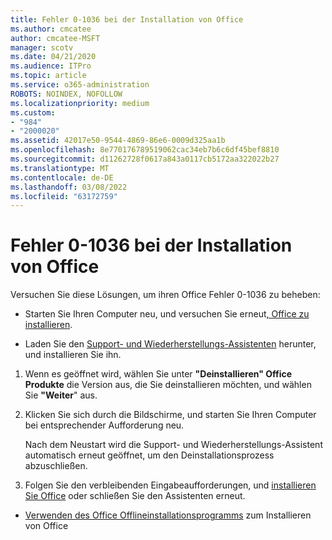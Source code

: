 ```yaml
---
title: Fehler 0-1036 bei der Installation von Office
ms.author: cmcatee
author: cmcatee-MSFT
manager: scotv
ms.date: 04/21/2020
ms.audience: ITPro
ms.topic: article
ms.service: o365-administration
ROBOTS: NOINDEX, NOFOLLOW
ms.localizationpriority: medium
ms.custom:
- "984"
- "2000020"
ms.assetid: 42017e50-9544-4869-86e6-0009d325aa1b
ms.openlocfilehash: 8e770176789519062cac34eb7b6c6df45bef8810
ms.sourcegitcommit: d11262728f0617a843a0117cb5172aa322022b27
ms.translationtype: MT
ms.contentlocale: de-DE
ms.lasthandoff: 03/08/2022
ms.locfileid: "63172759"
---
```

# <a name="error-0-1036-when-installing-office"></a>Fehler 0-1036 bei der Installation von Office

Versuchen Sie diese Lösungen, um ihren Office Fehler 0-1036 zu beheben:
  
- Starten Sie Ihren Computer neu, und versuchen Sie erneut[, Office zu installieren](https://portal.office.com/OLS/MySoftware.aspx).

- Laden Sie den [Support- und Wiederherstellungs-Assistenten](https://aka.ms/SARA-OfficeUninstall-Alchemy) herunter, und installieren Sie ihn.

1. Wenn es geöffnet wird, wählen Sie unter **"Deinstallieren" Office Produkte** die Version aus, die Sie deinstallieren möchten, und wählen Sie **"Weiter**" aus.

2. Klicken Sie sich durch die Bildschirme, und starten Sie Ihren Computer bei entsprechender Aufforderung neu.

    Nach dem Neustart wird die Support- und Wiederherstellungs-Assistent automatisch erneut geöffnet, um den Deinstallationsprozess abzuschließen.

3. Folgen Sie den verbleibenden Eingabeaufforderungen, und [installieren Sie Office](https://portal.office.com/OLS/MySoftware.aspx) oder schließen Sie den Assistenten erneut.

- [Verwenden des Office Offlineinstallationsprogramms](https://support.office.com/article/f0a85fe7-118f-41cb-a791-d59cef96ad1c?wt.mc_id=Alchemy_ClientDIA) zum Installieren von Office

